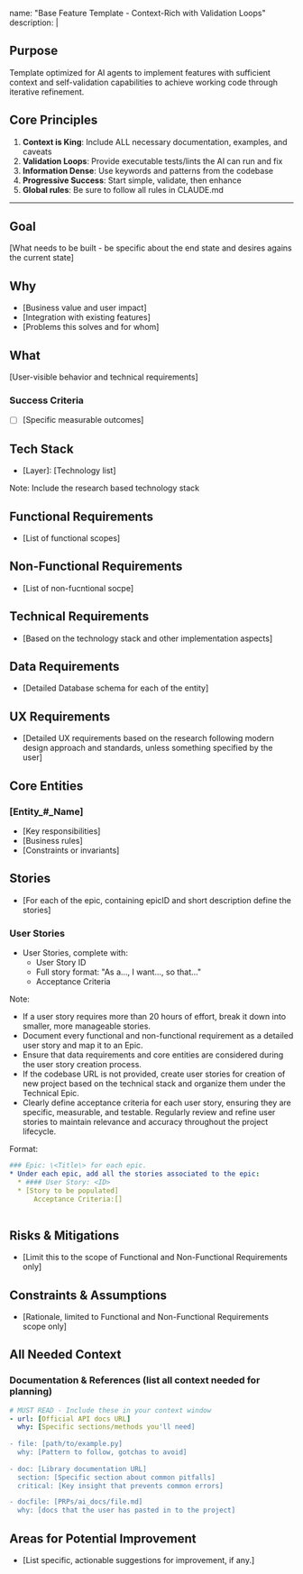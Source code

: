 name: "Base Feature Template - Context-Rich with Validation Loops"
description: |

## Purpose
Template optimized for AI agents to implement features with sufficient context and self-validation capabilities to achieve working code through iterative refinement.

## Core Principles
1. **Context is King**: Include ALL necessary documentation, examples, and caveats
2. **Validation Loops**: Provide executable tests/lints the AI can run and fix
3. **Information Dense**: Use keywords and patterns from the codebase
4. **Progressive Success**: Start simple, validate, then enhance
5. **Global rules**: Be sure to follow all rules in CLAUDE.md

---

## Goal
[What needs to be built - be specific about the end state and desires agains the current state]

## Why
- [Business value and user impact]
- [Integration with existing features]
- [Problems this solves and for whom]

## What
[User-visible behavior and technical requirements]

### Success Criteria
- [ ] [Specific measurable outcomes]

## Tech Stack
- [Layer]: [Technology list]

Note: Include the research based technology stack

## Functional Requirements
- [List of functional scopes]

## Non-Functional Requirements
- [List of non-fucntional socpe]

## Technical Requirements
- [Based on the technology stack and other implementation aspects]

## Data Requirements
- [Detailed Database schema for each of the entity]

## UX Requirements
- [Detailed UX requirements based on the research following modern design approach and standards, unless something specified by the user]

## Core Entities
### [Entity_#_Name]

- [Key responsibilities]
- [Business rules]
- [Constraints or invariants]

## Stories
- [For each of the epic, containing epicID and short description define the stories]

### User Stories
- User Stories, complete with:  
  * User Story ID  
  * Full story format: "As a..., I want..., so that..."  
  * Acceptance Criteria

Note: 
- If a user story requires more than 20 hours of effort, break it down into smaller, more manageable stories.
- Document every functional and  non-functional requirement as a detailed user story and map it to an Epic.
- Ensure that data requirements and core entities are considered during the user story creation process.
- If the codebase URL is not provided, create user stories for creation of new project based on the technical stack and organize them under the Technical Epic.
- Clearly define acceptance criteria for each user story, ensuring they are specific, measurable, and testable.
Regularly review and refine user stories to maintain relevance and accuracy throughout the project lifecycle.

Format:
```yaml
### Epic: \<Title\> for each epic.  
* Under each epic, add all the stories associated to the epic:  
  * #### User Story: <ID>  
  * [Story to be populated]
      Acceptance Criteria:[]
      
```
## Risks & Mitigations
- [Limit this to the scope of Functional and Non-Functional Requirements only]

## Constraints & Assumptions
- [Rationale, limited to Functional and Non-Functional Requirements scope only]

## All Needed Context

### Documentation & References (list all context needed for planning)
```yaml
# MUST READ - Include these in your context window
- url: [Official API docs URL]
  why: [Specific sections/methods you'll need]
  
- file: [path/to/example.py]
  why: [Pattern to follow, gotchas to avoid]
  
- doc: [Library documentation URL] 
  section: [Specific section about common pitfalls]
  critical: [Key insight that prevents common errors]

- docfile: [PRPs/ai_docs/file.md]
  why: [docs that the user has pasted in to the project]

```
## Areas for Potential Improvement  
- [List specific, actionable suggestions for improvement, if any.]